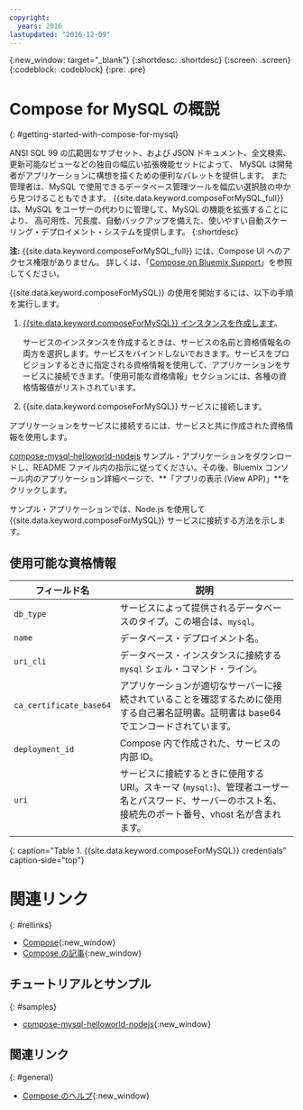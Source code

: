 ```yaml
---
copyright:
  years: 2016
lastupdated: "2016-12-09"
---
```

{:new_window: target="_blank"}
{:shortdesc: .shortdesc}
{:screen: .screen}
{:codeblock: .codeblock}
{:pre: .pre}

# Compose for MySQL の概説
{: #getting-started-with-compose-for-mysql}

ANSI SQL 99 の広範囲なサブセット、および JSON ドキュメント、全文検索、更新可能なビューなどの独自の幅広い拡張機能セットによって、
MySQL は開発者がアプリケーションに構想を描くための便利なパレットを提供します。
また管理者は、MySQL で使用できるデータベース管理ツールを幅広い選択肢の中から見つけることもできます。
{{site.data.keyword.composeForMySQL_full}} は、MySQL をユーザーの代わりに管理して、MySQL の機能を拡張することにより、
高可用性、冗長度、自動バックアップを備えた、使いやすい自動スケーリング・デプロイメント・システムを提供します。
{:shortdesc}

**注:** {{site.data.keyword.composeForMySQL_full}} には、Compose UI へのアクセス権限がありません。
詳しくは、「[Compose on Bluemix Support](https://help.compose.com/docs/bluemix-compose-support)」を参照してください。

{{site.data.keyword.composeForMySQL}} の使用を開始するには、以下の手順を実行します。

1. [{{site.data.keyword.composeForMySQL}} インスタンスを作成します](https://console.ng.bluemix.net/catalog/services/compose-for-mysql/)。

   サービスのインスタンスを作成するときは、サービスの名前と資格情報名の両方を選択します。サービスをバインドしないでおきます。サービスをプロビジョンするときに指定される資格情報を使用して、アプリケーションをサービスに接続できます。「使用可能な資格情報」セクションには、各種の資格情報値がリストされています。

2. {{site.data.keyword.composeForMySQL}} サービスに接続します。

  アプリケーションをサービスに接続するには、サービスと共に作成された資格情報を使用します。

  [compose-mysql-helloworld-nodejs](https://github.com/IBM-Bluemix/compose-mysql-helloworld-nodejs) サンプル・アプリケーションをダウンロードし、README ファイル内の指示に従ってください。その後、Bluemix コンソール内のアプリケーション詳細ページで、**「アプリの表示 (View APP)」**をクリックします。

  サンプル・アプリケーションでは、Node.js を使用して {{site.data.keyword.composeForMySQL}} サービスに接続する方法を示します。


## 使用可能な資格情報

フィールド名|説明
----------|-----------
`db_type`|サービスによって提供されるデータベースのタイプ。この場合は、`mysql`。
`name`|データベース・デプロイメント名。
`uri_cli`|データベース・インスタンスに接続する `mysql` シェル・コマンド・ライン。
`ca_certificate_base64`|アプリケーションが適切なサーバーに接続されていることを確認するために使用する自己署名証明書。証明書は base64 でエンコードされています。
`deployment_id`|Compose 内で作成された、サービスの内部 ID。
`uri`|サービスに接続するときに使用する URI。スキーマ (`mysql:`)、管理者ユーザー名とパスワード、サーバーのホスト名、接続先のポート番号、vhost 名が含まれます。
{: caption="Table 1. {{site.data.keyword.composeForMySQL}} credentials" caption-side="top"}


# 関連リンク
{: #rellinks}

* [Compose](https://www.compose.com){:new_window}
* [Compose の記事](https://www.compose.com/articles/){:new_window}

## チュートリアルとサンプル
{: #samples}
* [compose-mysql-helloworld-nodejs](https://github.com/IBM-Bluemix/compose-mysql-helloworld-nodejs){:new_window}

## 関連リンク
{: #general}
* [Compose のヘルプ](https://help.compose.com/docs){:new_window}
